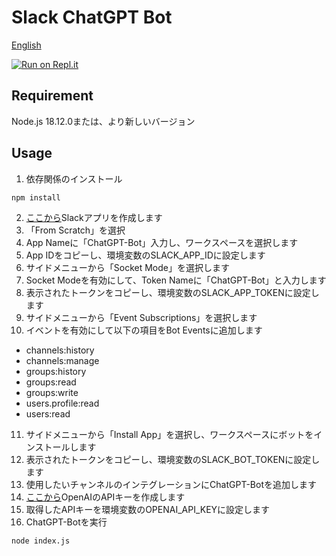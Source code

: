 # Slack ChatGPT Bot

[English](README.md)

[![Run on Repl.it](https://repl.it/badge/github/tsubasa652/chatgpt-slack-bot)](https://repl.it/github/tsubasa652/chatgpt-slack-bot)


## Requirement

Node.js 18.12.0または、より新しいバージョン

## Usage

1. 依存関係のインストール

```shell
npm install
```
2. [ここから](https://api.slack.com/apps?new_app=1)Slackアプリを作成します
3. 「From Scratch」を選択
4. App Nameに「ChatGPT-Bot」入力し、ワークスペースを選択します
5. App IDをコピーし、環境変数のSLACK_APP_IDに設定します
6. サイドメニューから「Socket Mode」を選択します
7. Socket Modeを有効にして、Token Nameに「ChatGPT-Bot」と入力します
8. 表示されたトークンをコピーし、環境変数のSLACK_APP_TOKENに設定します
10. サイドメニューから「Event Subscriptions」を選択します
11. イベントを有効にして以下の項目をBot Eventsに追加します
- channels:history
- channels:manage
- groups:history
- groups:read
- groups:write
- users.profile:read
- users:read

11. サイドメニューから「Install App」を選択し、ワークスペースにボットをインストールします
14. 表示されたトークンをコピーし、環境変数のSLACK_BOT_TOKENに設定します
15. 使用したいチャンネルのインテグレーションにChatGPT-Botを追加します
16. [ここから](https://platform.openai.com/account/api-keys)OpenAIのAPIキーを作成します
17. 取得したAPIキーを環境変数のOPENAI_API_KEYに設定します
19. ChatGPT-Botを実行
```shell
node index.js
```
